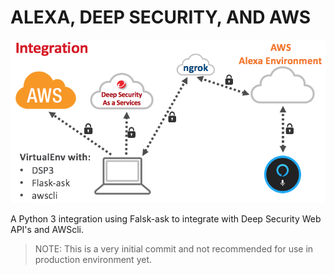 ALEXA, DEEP SECURITY, AND AWS
===

![alt tag](Docs/Architecture/architecture.png?raw=true "DSP3")


A Python 3 integration using Falsk-ask to integrate with Deep Security Web API's and AWScli.

>NOTE: This is a very initial commit and not recommended for use in production environment yet.

